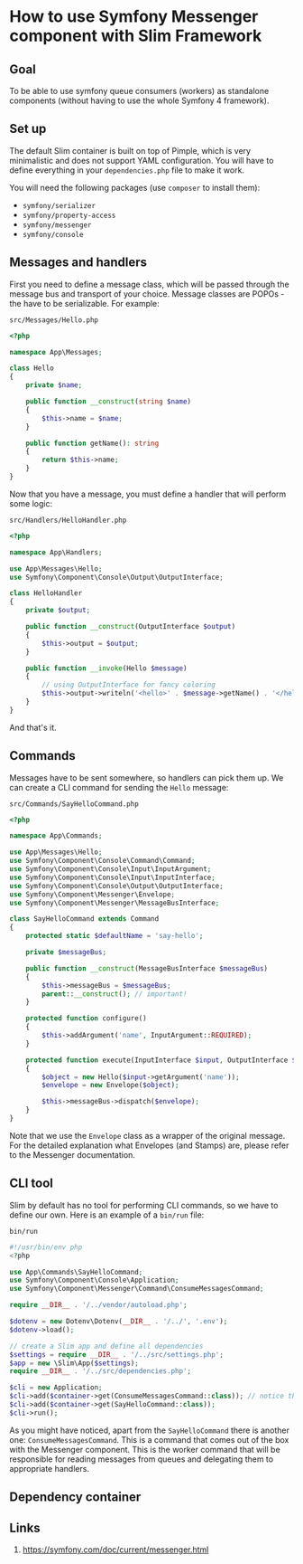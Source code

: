 # How to use Symfony Messenger component with Slim Framework

## Goal

To be able to use symfony queue consumers (workers) as standalone components (without having to use the whole Symfony 4 framework).

## Set up

The default Slim container is built on top of Pimple, which is very minimalistic and does not support YAML configuration. You will have to define everything in your `dependencies.php` file to make it work.

You will need the following packages (use `composer` to install them):

* `symfony/serializer`
* `symfony/property-access`
* `symfony/messenger`
* `symfony/console`

## Messages and handlers

First you need to define a message class, which will be passed through the message bus and transport of your choice. Message classes are POPOs - the have to be serializable. For example:

`src/Messages/Hello.php`

```php
<?php

namespace App\Messages;

class Hello
{
    private $name;

    public function __construct(string $name)
    {
        $this->name = $name;
    }

    public function getName(): string
    {
        return $this->name;
    }
}
```

Now that you have a message, you must define a handler that will perform some logic:

`src/Handlers/HelloHandler.php`

```php
<?php

namespace App\Handlers;

use App\Messages\Hello;
use Symfony\Component\Console\Output\OutputInterface;

class HelloHandler
{
    private $output;

    public function __construct(OutputInterface $output)
    {
        $this->output = $output;
    }

    public function __invoke(Hello $message)
    {
        // using OutputInterface for fancy coloring
        $this->output->writeln('<hello>' . $message->getName() . '</hello>');
    }
}
```

And that's it.

## Commands

Messages have to be sent somewhere, so handlers can pick them up. We can create a CLI command for sending the `Hello` message:

`src/Commands/SayHelloCommand.php`

```php
<?php

namespace App\Commands;

use App\Messages\Hello;
use Symfony\Component\Console\Command\Command;
use Symfony\Component\Console\Input\InputArgument;
use Symfony\Component\Console\Input\InputInterface;
use Symfony\Component\Console\Output\OutputInterface;
use Symfony\Component\Messenger\Envelope;
use Symfony\Component\Messenger\MessageBusInterface;

class SayHelloCommand extends Command
{
    protected static $defaultName = 'say-hello';

    private $messageBus;

    public function __construct(MessageBusInterface $messageBus)
    {
        $this->messageBus = $messageBus;
        parent::__construct(); // important!
    }

    protected function configure()
    {
        $this->addArgument('name', InputArgument::REQUIRED);
    }

    protected function execute(InputInterface $input, OutputInterface $output)
    {
        $object = new Hello($input->getArgument('name'));
        $envelope = new Envelope($object);

        $this->messageBus->dispatch($envelope);
    }
}
```

Note that we use the `Envelope` class as a wrapper of the original message. For the detailed explanation what Envelopes (and Stamps) are, please refer to the Messenger documentation.

## CLI tool

Slim by default has no tool for performing CLI commands, so we have to define our own. Here is an example of a `bin/run` file:

`bin/run`

```php
#!/usr/bin/env php
<?php

use App\Commands\SayHelloCommand;
use Symfony\Component\Console\Application;
use Symfony\Component\Messenger\Command\ConsumeMessagesCommand;

require __DIR__ . '/../vendor/autoload.php';

$dotenv = new Dotenv\Dotenv(__DIR__ . '/../', '.env');
$dotenv->load();

// create a Slim app and define all dependencies
$settings = require __DIR__ . '/../src/settings.php';
$app = new \Slim\App($settings);
require __DIR__ . '/../src/dependencies.php';

$cli = new Application;
$cli->add($container->get(ConsumeMessagesCommand::class)); // notice this one
$cli->add($container->get(SayHelloCommand::class));
$cli->run();
```

As you might have noticed, apart from the `SayHelloCommand` there is another one: `ConsumeMessagesCommand`. This is a command that comes out of the box with the Messenger component. This is the worker command that will be responsible for reading messages from queues and delegating them to appropriate handlers.

## Dependency container





## Links

1. https://symfony.com/doc/current/messenger.html
